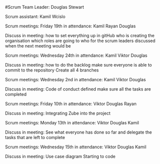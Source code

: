 #Scrum Team Leader:
Douglas Stewart

Scrum assistant:
Kamil Wcislo

Scrum meetings:
Friday 19th
in attendance:
Kamil
Rayan
Douglas

Discuss in meeting:
how to set everything up in gitHub
who is creating the organisation
which roles are going to who for the scrum leaders
discussed when the next meeting would be

Scrum meetings:
Wednesday 24th
in attendance:
Kamil
Viktor
Douglas

Discuss in meeting:
how to do the backlog
make sure everyone is able to commit to the repository
Create all 4 branches


Scrum meetings:
Wednesday 2nd
in attendance:
Kamil
Viktor
Douglas

Discuss in meeting:
Code of conduct defined
make sure all the tasks are completed

Scrum meetings:
Friday 10th
in attendance:
Viktor
Douglas
Rayan

Discuss in meeting:
Integrating Zube into the project

Scrum meetings:
Monday 13th
in attendance:
Viktor
Douglas
Kamil

Discuss in meeting:
See what everyone has done so far and delegate the tasks that are left to complete

Scrum meetings:
Wednesday 15th
in attendance:
Viktor
Douglas
Kamil

Discuss in meeting:
Use case diagram
Starting to code
